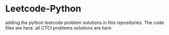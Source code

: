 # Leetcode-Python
adding the python leetcode problem solutions in this repositories. 
The code files are here.
all CTCI problems solutions are here












































































































































































































































































































































































































































































































































































































































































































































































































































































































































































































































































































































































































































































































































